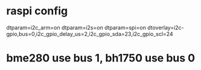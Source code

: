 # raspi config
dtparam=i2c_arm=on
dtparam=i2s=on
dtparam=spi=on
dtoverlay=i2c-gpio,bus=0,i2c_gpio_delay_us=2,i2c_gpio_sda=23,i2c_gpio_scl=24

# bme280 use bus 1, bh1750 use bus 0